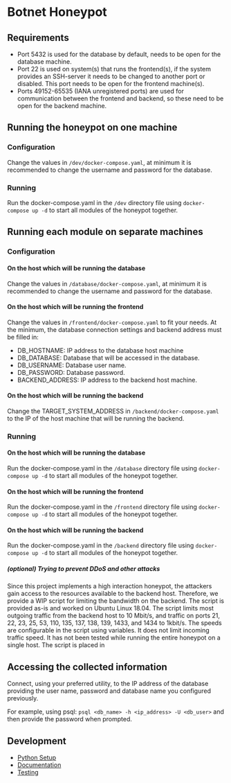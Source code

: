 # Botnet Honeypot

## Requirements
* Port 5432 is used for the database by default, needs to be open for the database machine.
* Port 22 is used on system(s) that runs the frontend(s), if the system provides an SSH-server it needs to be changed to another port or disabled. This port needs to be open for the frontend machine(s).
* Ports 49152-65535 (IANA unregistered ports) are used for communication between the frontend and backend, so these need to be open for the backend machine.

## Running the honeypot on one machine

### Configuration
Change the values in `/dev/docker-compose.yaml`, at minimum it is recommended to change the username and password for the database. 

### Running
Run the docker-compose.yaml in the `/dev` directory file using `docker-compose up -d` to start all modules of the honeypot together.

## Running each module on separate machines

### Configuration

#### On the host which will be running the database
Change the values in `/database/docker-compose.yaml`, at minimum it is recommended to change the username and password for the database. 

#### On the host which will be running the frontend
Change the values in `/frontend/docker-compose.yaml` to fit your needs. At the minimum, the database connection settings and backend address must be filled in:
* DB_HOSTNAME: IP address to the database host machine
* DB_DATABASE: Database that will be accessed in the database.
* DB_USERNAME: Database user name.
* DB_PASSWORD: Database password.
* BACKEND_ADDRESS: IP address to the backend host machine.

#### On the host which will be running the backend
Change the TARGET_SYSTEM_ADDRESS in `/backend/docker-compose.yaml` to the IP of the host machine that will be running the backend.

### Running

#### On the host which will be running the database
Run the docker-compose.yaml in the `/database` directory file using `docker-compose up -d` to start all modules of the honeypot together.

#### On the host which will be running the frontend
Run the docker-compose.yaml in the `/frontend` directory file using `docker-compose up -d` to start all modules of the honeypot together.

#### On the host which will be running the backend
Run the docker-compose.yaml in the `/backend` directory file using `docker-compose up -d` to start all modules of the honeypot together.

##### (optional) Trying to prevent DDoS and other attacks
Since this project implements a high interaction honeypot, the attackers gain access to the resources available to the backend host. 
Therefore, we provide a WIP script for limiting the bandwidth on the backend. The script is provided as-is and worked on Ubuntu Linux 18.04.
The script limits most outgoing traffic from the backend host to 10 Mbit/s, and traffic on ports 21, 22, 23, 25, 53, 110, 135, 137, 138, 139, 1433, and 1434 to 1kbit/s. The speeds are configurable in the script using variables.
It does not limit incoming traffic speed. It has not been tested while running the entire honeypot on a single host.
The script is placed in 

## Accessing the collected information
Connect, using your preferred utility, to the IP address of the database providing the user name, password and database name you configured previously.

For example, using psql: `psql <db_name> -h <ip_address> -U <db_user>` and then provide the password when prompted.

## Development

- [Python Setup](documentation/python_setup.md)
- [Documentation](https://botnet-honeypot.github.io/Honeypot/)
- [Testing](documentation/testing.md)
